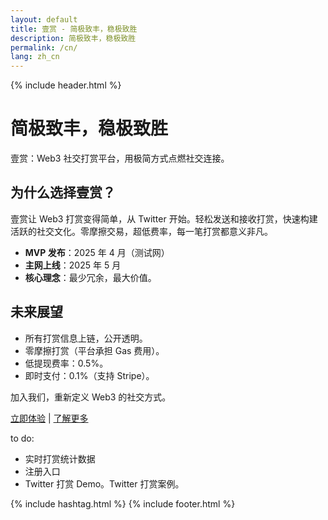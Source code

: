 ```yaml
---
layout: default
title: 壹赏 - 简极致丰，稳极致胜
description: 简极致丰，稳极致胜
permalink: /cn/
lang: zh_cn
---
```

{% include header.html %}

# 简极致丰，稳极致胜

壹赏：Web3 社交打赏平台，用极简方式点燃社交连接。

## 为什么选择壹赏？

壹赏让 Web3 打赏变得简单，从 Twitter 开始。轻松发送和接收打赏，快速构建活跃的社交文化。零摩擦交易，超低费率，每一笔打赏都意义非凡。

- **MVP 发布**：2025 年 4 月（测试网）
- **主网上线**：2025 年 5 月
- **核心理念**：最少冗余，最大价值。

## 未来展望

- 所有打赏信息上链，公开透明。
- 零摩擦打赏（平台承担 Gas 费用）。
- 低提现费率：0.5%。
- 即时支付：0.1%（支持 Stripe）。

加入我们，重新定义 Web3 的社交方式。

[立即体验](#) | [了解更多](#)

to do:
- 实时打赏统计数据
- 注册入口
- Twitter 打赏 Demo。Twitter 打赏案例。

{% include hashtag.html %}
{% include footer.html %}